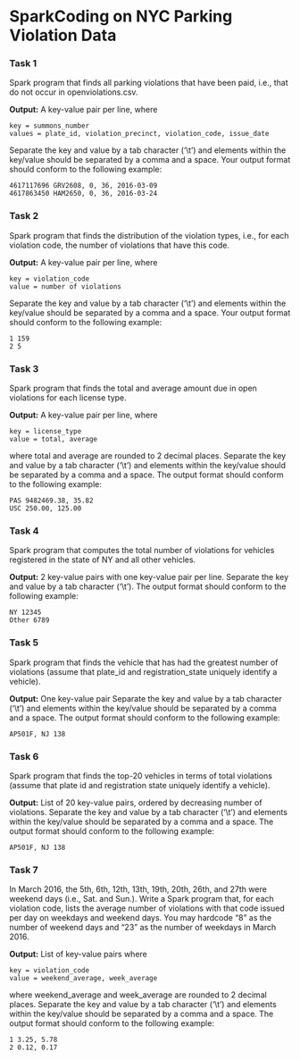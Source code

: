 # SparkCoding on NYC Parking Violation Data

### Task 1
Spark program that finds all parking violations that have been paid, i.e., that do not occur in openviolations.csv.

**Output:** A key-value pair per line, where

    key = summons_number
    values = plate_id, violation_precinct, violation_code, issue_date
    
Separate the key and value by a tab character (‘\t’) and elements within the key/value should
be separated by a comma and a space. Your output format should conform to the following example:

    4617117696 GRV2608, 0, 36, 2016-03-09
    4617863450 HAM2650, 0, 36, 2016-03-24


### Task 2
Spark program that finds the distribution of the violation types, i.e., for each violation code, the
number of violations that have this code.

**Output:** A key-value pair per line, where

    key = violation_code
    value = number of violations
    
Separate the key and value by a tab character (‘\t’) and elements within the key/value should
be separated by a comma and a space. Your output format should conform to the following example:

    1 159
    2 5


### Task 3
Spark program that finds the total and average amount due in open violations for each license
type.

**Output:** A key-value pair per line, where

    key = license_type
    value = total, average
where total and average are rounded to 2 decimal places.
Separate the key and value by a tab character (‘\t’) and elements within the key/value should
be separated by a comma and a space. The output format should conform to the following example:

    PAS 9482469.38, 35.82
    USC 250.00, 125.00

### Task 4
Spark program that computes the total number of violations for vehicles registered in the state of
NY and all other vehicles.

**Output:** 2 key-value pairs with one key-value pair per line.
Separate the key and value by a tab character (‘\t’). The output format should conform to the
following example:

    NY 12345
    Other 6789

### Task 5
Spark program that finds the vehicle that has had the greatest number of violations (assume that
plate_id and registration_state uniquely identify a vehicle).

**Output:** One key-value pair
Separate the key and value by a tab character (‘\t’) and elements within the key/value should
be separated by a comma and a space. The output format should conform to the following example:

    AP501F, NJ 138

### Task 6
Spark program that finds the top-20 vehicles in terms of total violations (assume that plate id and
registration state uniquely identify a vehicle).

**Output:** List of 20 key-value pairs, ordered by decreasing number of violations.
Separate the key and value by a tab character (‘\t’) and elements within the key/value should
be separated by a comma and a space. The output format should conform to the following example:

    AP501F, NJ 138

### Task 7
In March 2016, the 5th, 6th, 12th, 13th, 19th, 20th, 26th, and 27th were weekend days (i.e., Sat. and
Sun.).
Write a Spark program that, for each violation code, lists the average number of violations with that code
issued per day on weekdays and weekend days. You may hardcode “8” as the number of weekend days
and “23” as the number of weekdays in March 2016.

**Output:** List of key-value pairs where

    key = violation_code
    value = weekend_average, week_average
    
where weekend_average and week_average are rounded to 2 decimal places.
Separate the key and value by a tab character (‘\t’) and elements within the key/value should
be separated by a comma and a space. The output format should conform to the following example:

    1 3.25, 5.78
    2 0.12, 0.17
